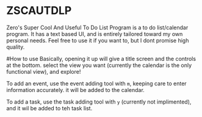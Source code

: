 # ZSCAUTDLP
Zero's Super Cool And Useful To Do List Program is a to do list/calendar program. It has a text based UI, and is entirely tailored toward my own personal needs. Feel free to use it if you want to, but I dont promise high quality.


#How to use
Basically, opening it up will give a title screen and the controls at the bottom. select the view you want (currently the calendar is the only functional view), and explore! 

To add an event, use the event adding tool with `m`, keeping care to enter information accurately. it will be added to the calendar.

To add a task, use the task adding tool with `y` (currently not implimented), and it wil be added to teh task list. 
